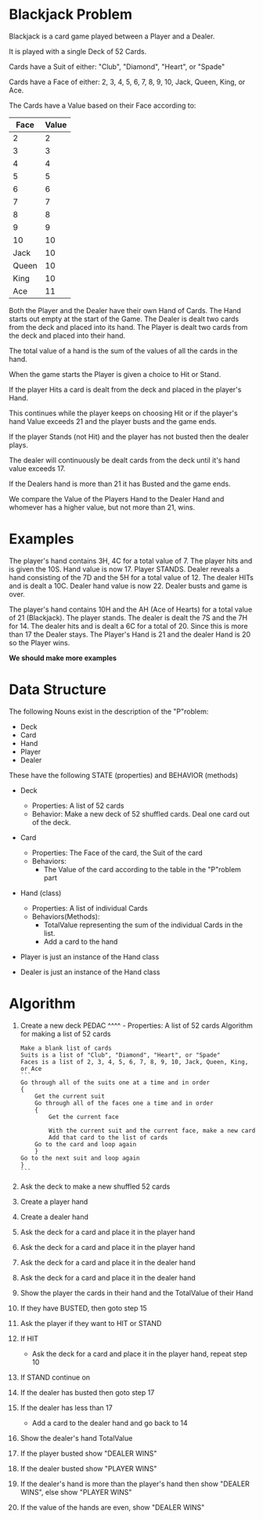 # Blackjack Problem

Blackjack is a card game played between a Player and a Dealer.

It is played with a single Deck of 52 Cards.

Cards have a Suit of either: "Club", "Diamond", "Heart", or "Spade"

Cards have a Face of either: 2, 3, 4, 5, 6, 7, 8, 9, 10, Jack, Queen, King, or Ace.

The Cards have a Value based on their Face according to:

| Face  | Value |
| ----- | ----- |
| 2     | 2     |
| 3     | 3     |
| 4     | 4     |
| 5     | 5     |
| 6     | 6     |
| 7     | 7     |
| 8     | 8     |
| 9     | 9     |
| 10    | 10    |
| Jack  | 10    |
| Queen | 10    |
| King  | 10    |
| Ace   | 11    |

Both the Player and the Dealer have their own Hand of Cards. The Hand starts out empty at the start of the Game. The Dealer is dealt two cards from the deck and placed into its hand. The Player is dealt two cards from the deck and placed into their hand.

The total value of a hand is the sum of the values of all the cards in the hand.

When the game starts the Player is given a choice to Hit or Stand.

If the player Hits a card is dealt from the deck and placed in the player's Hand.

This continues while the player keeps on choosing Hit or if the player's hand Value exceeds 21 and the player busts and the game ends.

If the player Stands (not Hit) and the player has not busted then the dealer plays.

The dealer will continuously be dealt cards from the deck until it's hand value exceeds 17.

If the Dealers hand is more than 21 it has Busted and the game ends.

We compare the Value of the Players Hand to the Dealer Hand and whomever has a higher value, but not more than 21, wins.

# Examples

The player's hand contains 3H, 4C for a total value of 7.
The player hits and is given the 10S.
Hand value is now 17.
Player STANDS.
Dealer reveals a hand consisting of the 7D and the 5H for a total value of 12.
The dealer HITs and is dealt a 10C.
Dealer hand value is now 22. Dealer busts and game is over.

The player's hand contains 10H and the AH (Ace of Hearts) for a total value of 21 (Blackjack).
The player stands.
The dealer is dealt the 7S and the 7H for 14.
The dealer hits and is dealt a 6C for a total of 20.
Since this is more than 17 the Dealer stays.
The Player's Hand is 21 and the dealer Hand is 20 so the Player wins.

**We should make more examples**

# Data Structure

The following Nouns exist in the description of the "P"roblem:

- Deck
- Card
- Hand
- Player
- Dealer

These have the following STATE (properties) and BEHAVIOR (methods)

- Deck

  - Properties: A list of 52 cards
  - Behavior: Make a new deck of 52 shuffled cards. Deal one card out of the deck.

- Card

  - Properties: The Face of the card, the Suit of the card
  - Behaviors:
    - The Value of the card according to the table in the "P"roblem part

- Hand (class)

  - Properties: A list of individual Cards
  - Behaviors(Methods):
    - TotalValue representing the sum of the individual Cards in the list.
    - Add a card to the hand

- Player is just an instance of the Hand class
- Dealer is just an instance of the Hand class

# Algorithm

1.  Create a new deck
    PEDAC ^^^^ - Properties: A list of 52 cards
    Algorithm for making a list of 52 cards

        Make a blank list of cards
        Suits is a list of "Club", "Diamond", "Heart", or "Spade"
        Faces is a list of 2, 3, 4, 5, 6, 7, 8, 9, 10, Jack, Queen, King, or Ace
        ```
        Go through all of the suits one at a time and in order
        {
            Get the current suit
            Go through all of the faces one a time and in order
            {
                Get the current face

                With the current suit and the current face, make a new card
                Add that card to the list of cards
            Go to the card and loop again
            }
        Go to the next suit and loop again
        }
        ```

2.  Ask the deck to make a new shuffled 52 cards
3.  Create a player hand
4.  Create a dealer hand
5.  Ask the deck for a card and place it in the player hand
6.  Ask the deck for a card and place it in the player hand
7.  Ask the deck for a card and place it in the dealer hand
8.  Ask the deck for a card and place it in the dealer hand
9.  Show the player the cards in their hand and the TotalValue of their Hand
10. If they have BUSTED, then goto step 15
11. Ask the player if they want to HIT or STAND
12. If HIT
    - Ask the deck for a card and place it in the player hand, repeat step 10
13. If STAND continue on
14. If the dealer has busted then goto step 17
15. If the dealer has less than 17
    - Add a card to the dealer hand and go back to 14
16. Show the dealer's hand TotalValue
17. If the player busted show "DEALER WINS"
18. If the dealer busted show "PLAYER WINS"
19. If the dealer's hand is more than the player's hand then show "DEALER WINS", else show "PLAYER WINS"
20. If the value of the hands are even, show "DEALER WINS"
